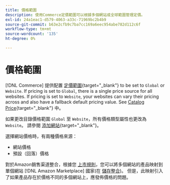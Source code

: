 ```yaml
---
title: 價格範圍
description: 使用Commerce定價範圍可以根據多個網站或全球範圍管理定價。
exl-id: 24a1eac1-d579-4063-a33c-71969bc2b4b9
source-git-commit: b63e2cfb9c7ba7cc169a6eec954abe782d112c6f
workflow-type: tm+mt
source-wordcount: '135'
ht-degree: 0%

---
```


# 價格範圍

[!DNL Commerce] 提供配置 [定價範圍](https://docs.magento.com/user-guide/configuration/catalog/catalog.html#price){target="_blank"} to be set to `Global` or `Website`. If pricing is set to `Global`, there is a single price source for all websites. If pricing is set to `Website`, your websites can vary their pricing across and also have a fallback default pricing value. See [Catalog Price](https://docs.magento.com/user-guide/configuration/catalog/catalog.html#price){target="_blank"} 中。

如果更改目錄價格範圍 `Global` 至 `Website`，所有價格類型屬性也更改為 `Website`。 請參閱 [添加網站](https://docs.magento.com/user-guide/stores/stores-all-create-website.html){target="_blank"}。

選擇網站價格時，有兩種價格來源：

- 網站價格
- 預設（回落）價格

對於Amazon銷售渠道整合，根據您 [上市規則](./listing-rules.md)，您可以將多個網站的產品映射到單個網站 [!DNL Amazon Marketplace] 國家(在 [儲存整合](./store-integration.md))。 但是，此映射引入了如果產品存在於價格不同的多個網站上，應發佈價格的問題。
